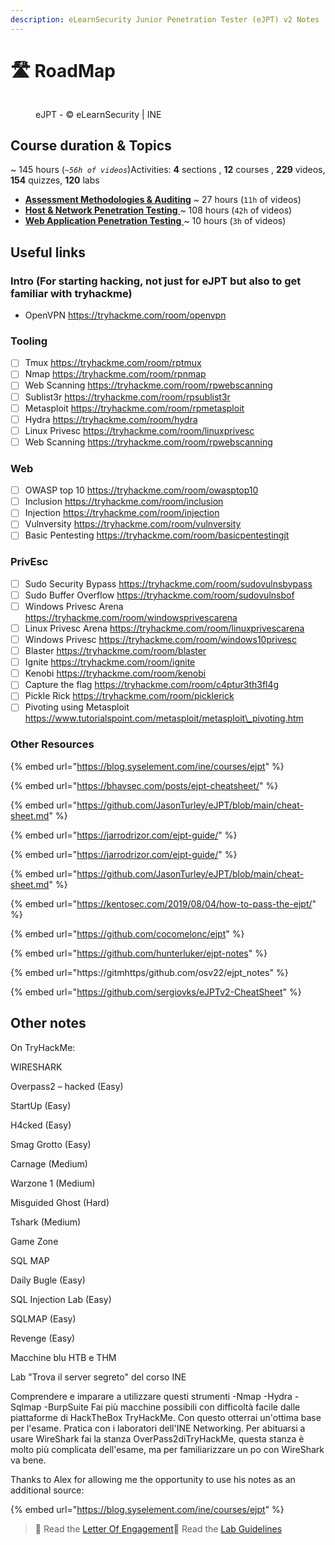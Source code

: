 ```yaml
---
description: eLearnSecurity Junior Penetration Tester (eJPT) v2 Notes
---
```


# 🛣 RoadMap

<figure><img src="https://2946054920-files.gitbook.io/~/files/v0/b/gitbook-x-prod.appspot.com/o/spaces%2FlhjuckuLbvBn36EoFL7P%2Fuploads%2Fgit-blob-bffa40634a1b5b29bb73c5b93d38b2fa01dbb5e4%2FeJPTv2-small.png?alt=media" alt=""><figcaption><p>eJPT - © eLearnSecurity | INE</p></figcaption></figure>

## Course duration & Topics <a href="#course-duration-and-topics" id="course-duration-and-topics"></a>

\~ 145 hours (_`~56h of videos`_)Activities: **4** sections , **12** courses , **229** videos, **154** quizzes, **120** labs

* ​[**Assessment Methodologies & Auditing**](README/assessment-methodologies-and-auditing/) \~ 27 hours (`11h` of videos)
* [​**Host & Network Penetration Testing** ](README/host-and-network-penetration-testing.md)\~ 108 hours (`42h` of videos)
* [​**Web Application Penetration Testing** ](README/web-application-penetration-testing.md)\~ 10 hours (`3h` of videos)

## &#x20;<a href="#useful-links" id="useful-links"></a>



## Useful links

### Intro (For starting hacking, not just for eJPT but also to get familiar with tryhackme)

* OpenVPN https://tryhackme.com/room/openvpn



### Tooling

* [ ] Tmux https://tryhackme.com/room/rptmux
* [ ] Nmap https://tryhackme.com/room/rpnmap
* [ ] Web Scanning https://tryhackme.com/room/rpwebscanning
* [ ] Sublist3r https://tryhackme.com/room/rpsublist3r
* [ ] Metasploit https://tryhackme.com/room/rpmetasploit
* [ ] Hydra https://tryhackme.com/room/hydra
* [ ] Linux Privesc https://tryhackme.com/room/linuxprivesc
* [ ] Web Scanning https://tryhackme.com/room/rpwebscanning

### Web

* [ ] OWASP top 10 https://tryhackme.com/room/owasptop10
* [ ] Inclusion https://tryhackme.com/room/inclusion
* [ ] Injection https://tryhackme.com/room/injection
* [ ] Vulnversity https://tryhackme.com/room/vulnversity
* [ ] Basic Pentesting https://tryhackme.com/room/basicpentestingjt

### PrivEsc

* [ ] Sudo Security Bypass https://tryhackme.com/room/sudovulnsbypass
* [ ] Sudo Buffer Overflow https://tryhackme.com/room/sudovulnsbof
* [ ] Windows Privesc Arena https://tryhackme.com/room/windowsprivescarena
* [ ] Linux Privesc Arena https://tryhackme.com/room/linuxprivescarena
* [ ] Windows Privesc https://tryhackme.com/room/windows10privesc
* [ ] Blaster https://tryhackme.com/room/blaster
* [ ] Ignite https://tryhackme.com/room/ignite
* [ ] Kenobi https://tryhackme.com/room/kenobi
* [ ] Capture the flag https://tryhackme.com/room/c4ptur3th3fl4g
* [ ] Pickle Rick https://tryhackme.com/room/picklerick
* [ ] Pivoting using Metasploit https://www.tutorialspoint.com/metasploit/metasploit\_pivoting.htm

### Other Resources



{% embed url="https://blog.syselement.com/ine/courses/ejpt" %}

{% embed url="https://bhavsec.com/posts/ejpt-cheatsheet/" %}

{% embed url="https://github.com/JasonTurley/eJPT/blob/main/cheat-sheet.md" %}

{% embed url="https://jarrodrizor.com/ejpt-guide/" %}

{% embed url="https://jarrodrizor.com/ejpt-guide/" %}

{% embed url="https://github.com/JasonTurley/eJPT/blob/main/cheat-sheet.md" %}

{% embed url="https://kentosec.com/2019/08/04/how-to-pass-the-ejpt/" %}

{% embed url="https://github.com/cocomelonc/ejpt" %}

{% embed url="https://github.com/hunterluker/ejpt-notes" %}

{% embed url="https://gitmhttps/github.com/osv22/ejpt_notes" %}

{% embed url="https://github.com/sergiovks/eJPTv2-CheatSheet" %}



## Other notes

On TryHackMe:

WIRESHARK

Overpass2 – hacked (Easy)

StartUp (Easy)

H4cked (Easy)

Smag Grotto (Easy)

Carnage (Medium)

Warzone 1 (Medium)

Misguided Ghost (Hard)

Tshark (Medium)

Game Zone

SQL MAP

Daily Bugle (Easy)

SQL Injection Lab (Easy)

SQLMAP (Easy)

Revenge (Easy)

Macchine blu HTB e THM

Lab "Trova il server segreto" del corso INE

Comprendere e imparare a utilizzare questi strumenti -Nmap -Hydra -Sqlmap -BurpSuite Fai più macchine possibili con difficoltà facile dalle piattaforme di HackTheBox TryHackMe. Con questo otterrai un'ottima base per l'esame. Pratica con i laboratori dell'INE Networking. Per abituarsi a usare WireShark fai la stanza OverPass2diTryHackMe, questa stanza è molto più complicata dell'esame, ma per familiarizzare un po con WireShark va bene.&#x20;



Thanks to Alex for allowing me the opportunity to use his notes as an additional source:

{% embed url="https://blog.syselement.com/ine/courses/ejpt" %}

> 📖 Read the [Letter Of Engagement](https://media.graphassets.com/RdsCvab8SvacedNV5k4V)​📖 Read the [Lab Guidelines](https://media.graphassets.com/26hoOMeZQDyu7QJQlvaJ)
